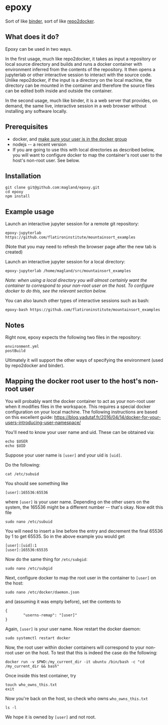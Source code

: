 # epoxy

Sort of like [binder](https://mybinder.readthedocs.io/en/latest/), sort of like [repo2docker](https://github.com/jupyter/repo2docker).

## What does it do?

Epoxy can be used in two ways.

In the first usage, much like repo2docker, it takes as input a repository or local source directory and builds and runs a docker container with environment inferred from the contents of the repository. It then opens a jupyterlab or other interactive session to interact with the source code. Unlike repo2docker, if the input is a directory on the local machine, the directory can be mounted in the container and therefore the source files can be edited both inside and outside the container.

In the second usage, much like binder, it is a web server that provides, on demand, the same live, interactive session in a web browser without installing any software locally.

## Prerequisites

* docker, and [make sure your user is in the docker group](https://docs.docker.com/install/linux/linux-postinstall/)
* nodejs -- a recent version
* If you are going to use this with local directories as described below, you will want to configure docker to map the container's root user to the host's non-root user. See below.

## Installation
```
git clone git@github.com:magland/epoxy.git
cd epoxy
npm install
```

## Example usage

Launch an interactive jupyter session for a remote git repository:

```
epoxy-jupyterlab https://github.com/flatironinstitute/mountainsort_examples
```

(Note that you may need to refresh the browser page after the new tab is created)

Launch an interactive jupyter session for a local directory:

```
epoxy-jupyterlab /home/magland/src/mountainsort_examples
```

*Note: when using a local directory you will almost certainly want the container to correspond to your non-root user on the host. To configure docker to do this, see the relevant section below.*

You can also launch other types of interactive sessions such as bash:

```
epoxy-bash https://github.com/flatironinstitute/mountainsort_examples
```

## Notes

Right now, epoxy expects the following two files in the repository:

```
environment.yml
postBuild
```

Ultimately it will support the other ways of specifying the environment (used by repo2docker and binder).

## Mapping the docker root user to the host's non-root user

You will probably want the docker container to act as your non-root user when it modifies files in the workspace. This requires a special docker configuration on your local machine. The following instructions are based on this excellent guide: https://blog.yadutaf.fr/2016/04/14/docker-for-your-users-introducing-user-namespace/

You'll need to know your user name and uid. These can be obtained via:

```
echo $USER
echo $UID
```

Suppose your user name is `[user]` and your uid is `[uid]`.

Do the following:

```
cat /etc/subuid
```

You should see something like

```
[user]:165536:65536
```

where `[user]` is your user name. Depending on the other users on the system, the 165536 might be a different number -- that's okay. Now edit this file

```
sudo nano /etc/subuid
```

You will need to insert a line before the entry and decrement the final 65536 by 1 to get 65535. So in the above example you would get

```
[user]:[uid]:1
[user]:165536:65535
```

Now do the same thing for `/etc/subgid`:

```
sudo nano /etc/subgid
```

Next, configure docker to map the root user in the container to `[user]` on the host:

```
sudo nano /etc/docker/daemon.json
```

and (assuming it was empty before), set the contents to

```
{
        "userns-remap": "[user]"
}
```

Again, `[user]` is your user name. Now restart the docker daemon:

```
sudo systemctl restart docker
```

Now, the root user within docker containers will correspond to your non-root user on the host. To test that this is indeed the case do the following:

```
docker run -v $PWD:/my_current_dir -it ubuntu /bin/bash -c "cd /my_current_dir && bash"
```

Once inside this test container, try

```
touch who_owns_this.txt
exit
```
Now you're back on the host, so check who owns `who_owns_this.txt`

```
ls -l
```

We hope it is owned by `[user]` and not root.






